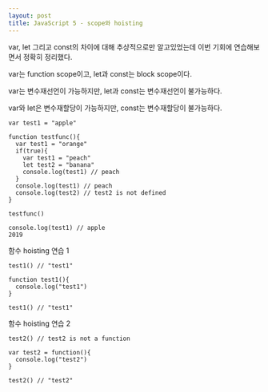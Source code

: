 ```yaml
---
layout: post
title: JavaScript 5 - scope와 hoisting
---
```


var, let 그리고 const의 차이에 대해 추상적으로만 알고있었는데 이번 기회에 연습해보면서 정확히 정리했다.


var는 function scope이고, let과 const는 block scope이다.

var는 변수재선언이 가능하지만, let과 const는 변수재선언이 불가능하다.

var와 let은 변수재할당이 가능하지만, const는 변수재할당이 불가능하다.


```
var test1 = "apple"

function testfunc(){
  var test1 = "orange"
  if(true){
    var test1 = "peach"
    let test2 = "banana"
    console.log(test1) // peach
  }
  console.log(test1) // peach
  console.log(test2) // test2 is not defined
}

testfunc()

console.log(test1) // apple
2019
```



함수 hoisting 연습 1
```
test1() // "test1"

function test1(){
  console.log("test1")
}

test1() // "test1"
```



함수 hoisting 연습 2
```
test2() // test2 is not a function

var test2 = function(){
  console.log("test2")
}

test2() // "test2"
```